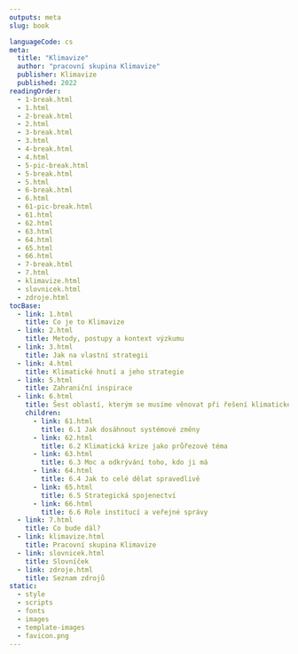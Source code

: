 ```yaml
---
outputs: meta
slug: book

languageCode: cs
meta:
  title: "Klimavize"
  author: "pracovní skupina Klimavize"
  publisher: Klimavize
  published: 2022
readingOrder:
  - 1-break.html
  - 1.html
  - 2-break.html
  - 2.html
  - 3-break.html
  - 3.html
  - 4-break.html
  - 4.html
  - 5-pic-break.html
  - 5-break.html
  - 5.html
  - 6-break.html
  - 6.html
  - 61-pic-break.html
  - 61.html
  - 62.html
  - 63.html
  - 64.html
  - 65.html
  - 66.html
  - 7-break.html
  - 7.html
  - klimavize.html
  - slovnicek.html
  - zdroje.html
tocBase:
  - link: 1.html
    title: Co je to Klimavize
  - link: 2.html
    title: Metody, postupy a kontext výzkumu
  - link: 3.html
    title: Jak na vlastní strategii
  - link: 4.html
    title: Klimatické hnutí a jeho strategie
  - link: 5.html
    title: Zahraniční inspirace
  - link: 6.html
    title: Šest oblastí, kterým se musíme věnovat při řešení klimatické krize
    children: 
      - link: 61.html
        title: 6.1 Jak dosáhnout systémové změny
      - link: 62.html
        title: 6.2 Klimatická krize jako průřezové téma
      - link: 63.html
        title: 6.3 Moc a odkrývání toho, kdo ji má
      - link: 64.html
        title: 6.4 Jak to celé dělat spravedlivě
      - link: 65.html
        title: 6.5 Strategická spojenectví
      - link: 66.html
        title: 6.6 Role institucí a veřejné správy
  - link: 7.html
    title: Co bude dál?
  - link: klimavize.html
    title: Pracovní skupina Klimavize
  - link: slovnicek.html
    title: Slovníček
  - link: zdroje.html
    title: Seznam zdrojů
static:
  - style
  - scripts
  - fonts
  - images
  - template-images
  - favicon.png
---
```

